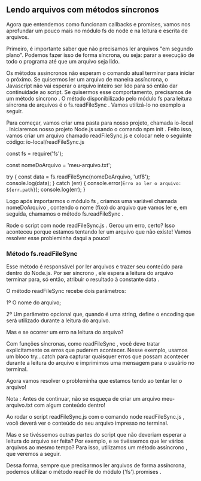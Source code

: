 ## Lendo arquivos com métodos síncronos

Agora que entendemos como funcionam callbacks e promises, vamos nos aprofundar um pouco mais no módulo fs do node e na leitura e escrita de arquivos.

Primeiro, é importante saber que não precisamos ler arquivos "em segundo plano". Podemos fazer isso de forma síncrona, ou seja: parar a execução de todo o programa até que um arquivo seja lido.

Os métodos assíncronos não esperam o comando atual terminar para iniciar o próximo. Se quisermos ler um arquivo de maneira assíncrona, o Javascript não vai esperar o arquivo inteiro ser lido para só então dar continuidade ao script. Se quisermos esse comportamento, precisamos de um método síncrono . O método disponibilizado pelo módulo fs para leitura síncrona de arquivos é o fs.readFileSync . Vamos utilizá-lo no exemplo a seguir.

Para começar, vamos criar uma pasta para nosso projeto, chamada io-local . Iniciaremos nosso projeto Node.js usando o comando npm init . Feito isso, vamos criar um arquivo chamado readFileSync.js e colocar nele o seguinte código:
io-local/readFileSync.js

const fs = require('fs');

const nomeDoArquivo = 'meu-arquivo.txt';

try {
  const data = fs.readFileSync(nomeDoArquivo, 'utf8');
  console.log(data);
} catch (err) {
  console.error(`Erro ao ler o arquivo: ${err.path}`);
  console.log(err);
}

Logo após importarmos o módulo fs , criamos uma variável chamada nomeDoArquivo , contendo o nome (fixo) do arquivo que vamos ler e, em seguida, chamamos o método fs.readFileSync .

Rode o script com node readFileSync.js . Gerou um erro, certo? Isso aconteceu porque estamos tentando ler um arquivo que não existe! Vamos resolver esse probleminha daqui a pouco!

### Método fs.readFileSync

Esse método é responsável por ler arquivos e trazer seu conteúdo para dentro do Node.js. Por ser síncrono , ele espera a leitura do arquivo terminar para, só então, atribuir o resultado à constante data .

O método readFileSync recebe dois parâmetros:

1º O nome do arquivo;

2º Um parâmetro opcional que, quando é uma string, define o encoding que será utilizado durante a leitura do arquivo.

Mas e se ocorrer um erro na leitura do arquivo?

Com funções síncronas, como readFileSync , você deve tratar explicitamente os erros que puderem acontecer. Nesse exemplo, usamos um bloco try...catch para capturar quaisquer erros que possam acontecer durante a leitura do arquivo e imprimimos uma mensagem para o usuário no terminal.

Agora vamos resolver o probleminha que estamos tendo ao tentar ler o arquivo!

Nota : Antes de continuar, não se esqueça de criar um arquivo meu-arquivo.txt com algum conteúdo dentro!

Ao rodar o script readFileSync.js com o comando node readFileSync.js , você deverá ver o conteúdo do seu arquivo impresso no terminal.

Mas e se tivéssemos outras partes do script que não deveriam esperar a leitura do arquivo ser feita? Por exemplo, e se tivéssemos que ler vários arquivos ao mesmo tempo? Para isso, utilizamos um método assíncrono , que veremos a seguir.

Dessa forma, sempre que precisarmos ler arquivos de forma assíncrona, podemos utilizar o método readFile do módulo ('fs').promises .

